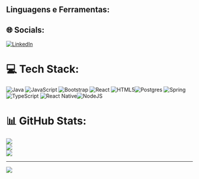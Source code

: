 ## Linguagens e Ferramentas:

## 🌐 Socials:
[![LinkedIn](https://img.shields.io/badge/LinkedIn-%230077B5.svg?logo=linkedin&logoColor=white)](https://www.linkedin.com/in/eduardo-angelo-silva/) 

# 💻 Tech Stack:
![Java](https://img.shields.io/badge/java-%23ED8B00.svg?style=plastic&logo=openjdk&logoColor=white) ![JavaScript](https://img.shields.io/badge/javascript-%23323330.svg?style=plastic&logo=javascript&logoColor=%23F7DF1E) ![Bootstrap](https://img.shields.io/badge/bootstrap-%238511FA.svg?style=plastic&logo=bootstrap&logoColor=white) ![React](https://img.shields.io/badge/react-%2320232a.svg?style=plastic&logo=react&logoColor=%2361DAFB) ![HTML5](https://img.shields.io/badge/html5-%23E34F26.svg?style=plastic&logo=html5&logoColor=white)![Postgres](https://img.shields.io/badge/postgres-%23316192.svg?style=plastic&logo=postgresql&logoColor=white)  ![Spring](https://img.shields.io/badge/spring-%236DB33F.svg?style=plastic&logo=spring&logoColor=white)![TypeScript](https://img.shields.io/badge/typescript-%23007ACC.svg?style=plastic&logo=typescript&logoColor=white) ![React Native](https://img.shields.io/badge/react_native-%2320232a.svg?style=plastic&logo=react&logoColor=%2361DAFB)![NodeJS](https://img.shields.io/badge/node.js-6DA55F?style=plastic&logo=node.js&logoColor=white) 
# 📊 GitHub Stats:
![](https://github-readme-stats.vercel.app/api?username=EduardoAngelo1&theme=dark&hide_border=false&include_all_commits=false&count_private=false)<br/>
![](https://github-readme-streak-stats.herokuapp.com/?user=EduardoAngelo1&theme=dark&hide_border=false)<br/>
![](https://github-readme-stats.vercel.app/api/top-langs/?username=EduardoAngelo1&theme=dark&hide_border=false&include_all_commits=false&count_private=false&layout=compact)

---
[![](https://visitcount.itsvg.in/api?id=EduardoAngelo1&icon=0&color=12)](https://visitcount.itsvg.in)
